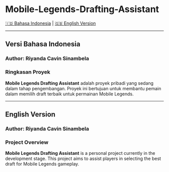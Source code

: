 # Mobile-Legends-Drafting-Assistant

[🇮🇩 Bahasa Indonesia](#versi-bahasa-indonesia) | [🇬🇧 English Version](#english-version)

---

## Versi Bahasa Indonesia

### Author: Riyanda Cavin Sinambela

### Ringkasan Proyek

**Mobile Legends Drafting Assistant** adalah proyek pribadi yang sedang dalam tahap pengembangan. Proyek ini bertujuan untuk membantu pemain dalam memilih draft terbaik untuk permainan Mobile Legends.

---

## English Version

### Author: Riyanda Cavin Sinambela

### Project Overview

**Mobile Legends Drafting Assistant** is a personal project currently in the development stage. This project aims to assist players in selecting the best draft for Mobile Legends gameplay.
